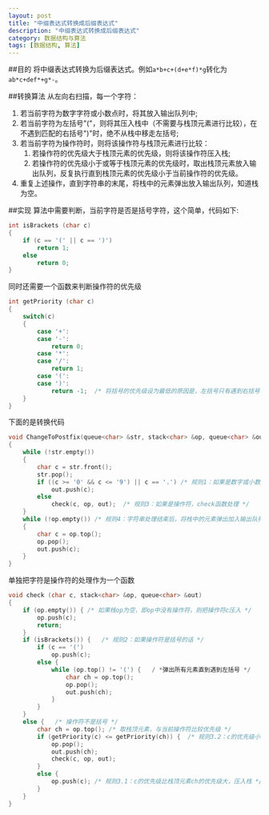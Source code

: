```yaml
---
layout: post
title: "中缀表达式转换成后缀表达式"
description: "中缀表达式转换成后缀表达式"
category: 数据结构与算法
tags: [数据结构, 算法]
---
```


##目的
将中缀表达式转换为后缀表达式。例如`a*b+c+(d+e*f)*g`转化为`ab*c+def*+g*-`。

##转换算法
从左向右扫描，每一个字符：

1. 若当前字符为数字字符或小数点时，将其放入输出队列中;
2. 若当前字符为左括号"("，则将其压入栈中（不需要与栈顶元素进行比较），在不遇到匹配的右括号")"时，绝不从栈中移走左括号;
3. 若当前字符为操作符时，则将该操作符与栈顶元素进行比较：
    1. 若操作符的优先级大于栈顶元素的优先级，则将该操作符压入栈;
    2. 若操作符的优先级小于或等于栈顶元素的优先级时，取出栈顶元素放入输出队列，反复执行直到栈顶元素的优先级小于当前操作符的优先级。
4. 重复上述操作，直到字符串的末尾，将栈中的元素弹出放入输出队列，知道栈为空。

##实现
算法中需要判断，当前字符是否是括号字符，这个简单，代码如下:

```c
int isBrackets (char c)
{
    if (c == '(' || c == ')')
        return 1;
    else
        return 0;
}
```

同时还需要一个函数来判断操作符的优先级

```c
int getPriority (char c)
{
    switch(c)
    {
        case '+':
        case '-':
            return 0;
        case '*':
        case '/':
            return 1;
        case '(':
        case ')':
            return -1;  /* 将括号的优先级设为最低的原因是，左括号只有遇到右括号才会弹出 */
    }
}
```

下面的是转换代码

```c
void ChangeToPostfix(queue<char> &str, stack<char> &op, queue<char> &out)
{
    while (!str.empty())
    {
        char c = str.front();
        str.pop();
        if ((c >= '0' && c <= '9') || c == '.') /* 规则1：如果是数字或小数点，加入到输出队列中 */
            out.push(c);
        else
            check(c, op, out);  /* 规则3：如果是操作符，check函数处理 */
    }
    while (!op.empty()) /* 规则4：字符串处理结束后，将栈中的元素弹出加入输出队列中 */
    {
        char c = op.top();
        op.pop();
        out.push(c);
    }
}
```

单独把字符是操作符的处理作为一个函数

```c
void check (char c, stack<char> &op, queue<char> &out)
{
    if (op.empty()) { /* 如果栈op为空，即op中没有操作符，则把操作符c压入 */
        op.push(c);
        return;
    }
    if (isBrackets()) {   /* 规则2：如果操作符是括号的话 */
        if (c == '(')
            op.push(c);
        else {
            while (op.top() != '(') {   / *弹出所有元素直到遇到左括号 */
                char ch = op.top();
                op.pop();
                out.push(ch);
            }
        }
    }
    else {   /* 操作符不是括号 */
        char ch = op.top(); /* 取栈顶元素，与当前操作符比较优先级 */
        if (getPriority(c) <= getPriority(ch)) {  /* 规则3.2：c的优先级小于栈顶元素ch的优先级 */
            op.pop();
            out.push(ch);
            check(c, op, out);
        }
        else {
            op.push(c); /* 规则3.1：c的优先级比栈顶元素ch的优先级大，压入栈 */
        }
    }
}
```
